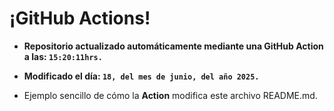 # ¡GitHub Actions!
* **Repositorio actualizado automáticamente mediante una GitHub Action a las: `15:20:11hrs.`**
* **Modificado el día: `18, del mes de junio, del año 2025.`**

* Ejemplo sencillo de cómo la **Action** modifica este archivo README.md.
